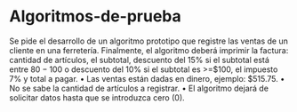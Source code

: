 # Algoritmos-de-prueba
Se pide el desarrollo de un algoritmo prototipo que registre las ventas de un cliente en una
ferretería. Finalmente, el algoritmo deberá imprimir la factura: cantidad de artículos, el
subtotal, descuento del 15% si el subtotal está entre $80 - 100$ o descuento del 10% si el
subtotal es >=$100, el impuesto 7% y total a pagar.
• Las ventas están dadas en dinero, ejemplo: $515.75. • No se sabe la cantidad de
artículos a registrar.
• El algoritmo dejará de solicitar datos hasta que se introduzca cero (0).